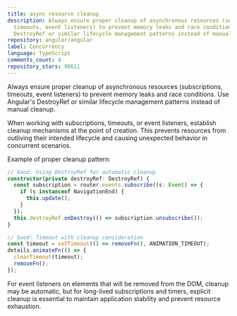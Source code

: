```yaml
---
title: async resource cleanup
description: Always ensure proper cleanup of asynchronous resources (subscriptions,
  timeouts, event listeners) to prevent memory leaks and race conditions. Use Angular's
  DestroyRef or similar lifecycle management patterns instead of manual cleanup.
repository: angular/angular
label: Concurrency
language: TypeScript
comments_count: 4
repository_stars: 98611
---
```


Always ensure proper cleanup of asynchronous resources (subscriptions, timeouts, event listeners) to prevent memory leaks and race conditions. Use Angular's DestroyRef or similar lifecycle management patterns instead of manual cleanup.

When working with subscriptions, timeouts, or event listeners, establish cleanup mechanisms at the point of creation. This prevents resources from outliving their intended lifecycle and causing unexpected behavior in concurrent scenarios.

Example of proper cleanup pattern:
```typescript
// Good: Using DestroyRef for automatic cleanup
constructor(private destroyRef: DestroyRef) {
  const subscription = router.events.subscribe((s: Event) => {
    if (s instanceof NavigationEnd) {
      this.update();
    }
  });
  this.destroyRef.onDestroy(() => subscription.unsubscribe());
}

// Good: Timeout with cleanup consideration
const timeout = setTimeout(() => removeFn(), ANIMATION_TIMEOUT);
details.animateFn(() => {
  clearTimeout(timeout);
  removeFn();
});
```

For event listeners on elements that will be removed from the DOM, cleanup may be automatic, but for long-lived subscriptions and timers, explicit cleanup is essential to maintain application stability and prevent resource exhaustion.